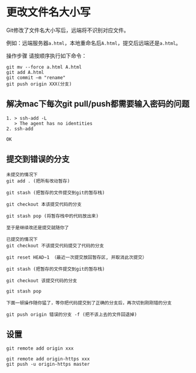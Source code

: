 # 更改文件名大小写

Git修改了文件名大小写后，远端将不识别对应文件。

例如：远端服务器`a.html`，本地重命名后`A.html`，提交后远端还是`a.html`。

操作步骤
请按顺序执行如下命令：

```
git mv --force a.html A.html
git add A.html
git commit –m "rename"
git push origin XXX(分支)
```

## 解决mac下每次git pull/push都需要输入密码的问题
```
1. > ssh-add -L
   > The agent has no identities
2. ssh-add

OK
```


## 提交到错误的分支

```
未提交的情况下
git add . (把所有改动暂存)

git stash (把暂存的文件提交到git的暂存栈)

git checkout 本该提交代码的分支

git stash pop (将暂存栈中的代码放出来)

至于是继续改还是提交就随你了

已提交的情况下
git checkout 不该提交代码提交了代码的分支

git reset HEAD~1 （最近一次提交放回暂存区, 并取消此次提交）

git stash (把暂存的文件提交到git的暂存栈)

git checkout 该提交代码的分支

git stash pop

下面一顿操作随你猛了，等你把代码提交到了正确的分支后，再次切到刚刚错的分支

git push origin 错误的分支 -f (把不该上去的文件回退掉)
```

## 设置

```
git remote add origin xxx

git remote add origin-https xxx
git push -u origin-https master
```